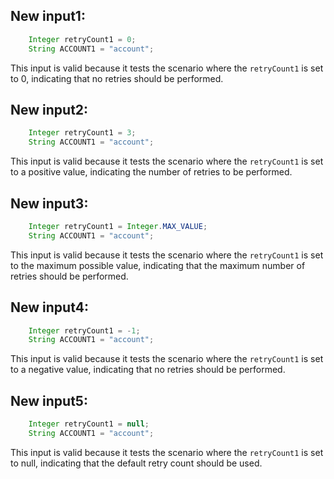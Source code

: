 ## New input1:
```java
    Integer retryCount1 = 0;
    String ACCOUNT1 = "account";
```
This input is valid because it tests the scenario where the `retryCount1` is set to 0, indicating that no retries should be performed.

## New input2:
```java
    Integer retryCount1 = 3;
    String ACCOUNT1 = "account";
```
This input is valid because it tests the scenario where the `retryCount1` is set to a positive value, indicating the number of retries to be performed.

## New input3:
```java
    Integer retryCount1 = Integer.MAX_VALUE;
    String ACCOUNT1 = "account";
```
This input is valid because it tests the scenario where the `retryCount1` is set to the maximum possible value, indicating that the maximum number of retries should be performed.

## New input4:
```java
    Integer retryCount1 = -1;
    String ACCOUNT1 = "account";
```
This input is valid because it tests the scenario where the `retryCount1` is set to a negative value, indicating that no retries should be performed.

## New input5:
```java
    Integer retryCount1 = null;
    String ACCOUNT1 = "account";
```
This input is valid because it tests the scenario where the `retryCount1` is set to null, indicating that the default retry count should be used.